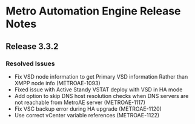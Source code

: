 # Metro Automation Engine Release Notes

## Release 3.3.2

### Resolved Issues
* Fix VSD node information to get Primary VSD information Rather than XMPP node info (METROAE-1093)
* Fixed issue with Active Standy VSTAT deploy with VSD in HA mode
* Add option to skip DNS host resolution checks when DNS servers are not reachable from MetroAE server (METROAE-1117)
* Fix VSC backup error during HA upgrade (METROAE-1120)
* Use correct vCenter variable references (METROAE-1122)
